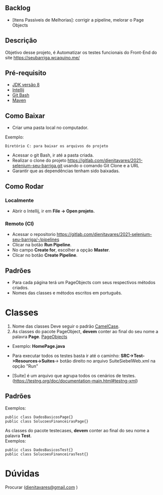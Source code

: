 
## Backlog
* [Itens Passiveis de Melhorias]: corrigir a pipeline, melorar o Page Objects


## Descrição
Objetivo desse projeto, é Automatizar os testes funcionais do Front-End do site https://seubarriga.wcaquino.me/

## Pré-requisito

- [JDK versão 8](https://www.oracle.com/technetwork/pt/java/javase/downloads/jdk8-downloads-2133151.html)
- [Intellij](https://www.jetbrains.com/idea/download/#section=windows)
- [Git Bash](https://git-scm.com/downloads)
- [Maven](https://maven.apache.org/download.cgi)

## Como Baixar
- Criar uma pasta local no computador.

Exemplo:
````
Diretório C: para baixar os arquivos do projeto
````
- Acessar o git Bash, ir até a pasta criada.
- Realizar o clone do projeto https://gitlab.com/dienitavares/2021-selenium-seu-barriga.git usando o comando Git Clone e a URL
- Garantir que as dependências tenham sido baixadas.


## Como Rodar

### Localmente
- Abrir o Intellij, ir em **File -> Open projeto.**

### Remoto (CI)
- Acessar o repositorio https://gitlab.com/dienitavares/2021-selenium-seu-barriga/-/pipelines
- Clicar na botão **Run Pipeline**.
- No campo **Create for**, escolher a opção **Master**.
- Clicar no botão **Create Pipeline**.

## Padrões
- Para cada página terá um PageObjects com seus respectivos métodos criados.
- Nomes das classes e métodos escritos em português.

# Classes
1. Nome das classes Deve seguir o padrão [CamelCase](https://google.github.io/styleguide/javaguide.html#s5.2.2-class-names).
2. As classes do pacote PageObject, **devem** conter ao final do seu nome a palavra **Page**.
   [PageObjects](https://github.com/SeleniumHQ/selenium/wiki/PageObjects)

- Exemplo: **HomePage.java**

- Para executar todos os testes basta ir até o caminho: **SRC->Test->Resources->Suites**-> botão direito no arquivo SuiteSiebelWeb.xml na opção "Run"
- [Suite] é um arquivo que agrupa todos os cenários de testes. (https://testng.org/doc/documentation-main.html#testng-xml)
## Padrões


Exemplos:
````
public class DadosBasicosPage{}
public class SolucoesFinanceirasPage{}
```` 
As classes do pacote testecases, **devem** conter ao final do seu nome a palavra **Test**.  
Exemplos:
  ````
 public class DadosBasicosTest{}
 public class SolucoesFinanceirasTest{}
 ```` 

# Dúvidas
Procurar (dienitavares@gmail.com )
